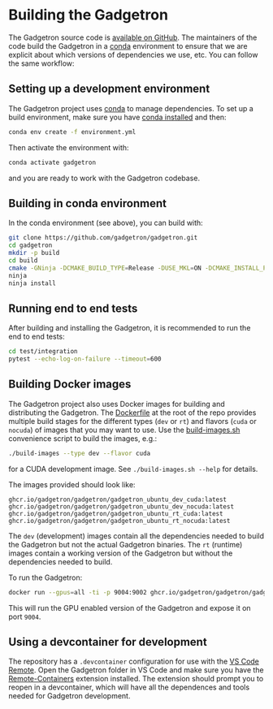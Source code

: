 # Building the Gadgetron

The Gadgetron source code is [available on GitHub](https://github.com/gadgetron/gadgetron). The maintainers of the code build the Gadgetron in a [conda](https://conda.io) environment to ensure that we are explicit about which versions of dependencies we use, etc. You can follow the same workflow: 

## Setting up a development environment

The Gadgetron project uses [conda](https://conda.io) to manage dependencies. To set up a build environment, make sure you have [conda installed](https://docs.conda.io/projects/conda/en/latest/user-guide/install/index.html) and then:

```bash
conda env create -f environment.yml
```

Then activate the environment with:

```bash
conda activate gadgetron
```

and you are ready to work with the Gadgetron codebase.

## Building in conda environment

In the conda environment (see above), you can build with:

```bash
git clone https://github.com/gadgetron/gadgetron.git
cd gadgetron
mkdir -p build
cd build
cmake -GNinja -DCMAKE_BUILD_TYPE=Release -DUSE_MKL=ON -DCMAKE_INSTALL_PREFIX=${CONDA_PREFIX} ../
ninja
ninja install
```

## Running end to end tests

After building and installing the Gadgetron, it is recommended to run the end to end tests:

```bash
cd test/integration
pytest --echo-log-on-failure --timeout=600 
```

## Building Docker images

The Gadgetron project also uses Docker images for building and distributing the Gadgetron. The [Dockerfile](Dockerfile) at the root of the repo provides multiple build stages for the different types (`dev` or `rt`) and flavors (`cuda` or `nocuda`) of images that you may want to use. Use the [build-images.sh](build-images.sh) convenience script to build the images, e.g.:

```bash
./build-images --type dev --flavor cuda
```

for a CUDA development image. See `./build-images.sh --help` for details. 

The images provided should look like:

```
ghcr.io/gadgetron/gadgetron/gadgetron_ubuntu_dev_cuda:latest
ghcr.io/gadgetron/gadgetron/gadgetron_ubuntu_dev_nocuda:latest
ghcr.io/gadgetron/gadgetron/gadgetron_ubuntu_rt_cuda:latest
ghcr.io/gadgetron/gadgetron/gadgetron_ubuntu_rt_nocuda:latest
```

The `dev` (development) images contain all the dependencies needed to build the Gadgetron but not the actual Gadgetron binaries. The `rt` (runtime) images contain a working version of the Gadgetron but without the dependencies needed to build.

To run the Gadgetron:

```bash
docker run --gpus=all -ti -p 9004:9002 ghcr.io/gadgetron/gadgetron/gadgetron_ubuntu_rt_cuda:latest
```

This will run the GPU enabled version of the Gadgetron and expose it on port `9004`.

## Using a devcontainer for development

The repository has a `.devcontainer` configuration for use with the [VS Code Remote](https://code.visualstudio.com/docs/remote/remote-overview). Open the Gadgetron folder in VS Code and make sure you have the [Remote-Containers](https://marketplace.visualstudio.com/items?itemName=ms-vscode-remote.remote-containers) extension installed. The extension should prompt you to reopen in a devcontainer, which will have all the dependences and tools needed for Gadgetron development.

